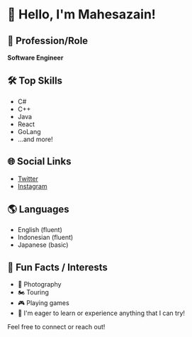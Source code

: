 # 👋 Hello, I'm Mahesazain!

## 🚀 Profession/Role
**Software Engineer**

## 🛠️ Top Skills
- C#
- C++
- Java
- React
- GoLang
- ...and more!

## 🌐 Social Links
- [Twitter](https://twitter.com/mahesazain_)
- [Instagram](https://instagram.com/solveathing)

## 🌎 Languages
- English (fluent)
- Indonesian (fluent)
- Japanese (basic)

## 🎉 Fun Facts / Interests
- 📸 Photography
- 🏍️ Touring
- 🎮 Playing games
- 🌟 I'm eager to learn or experience anything that I can try!

Feel free to connect or reach out!
